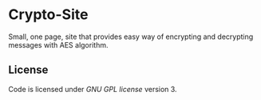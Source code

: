 Crypto-Site
===========

Small, one page, site that provides easy way of encrypting and decrypting messages with AES algorithm.


License
-------

Code is licensed under _GNU GPL license_ version 3.
